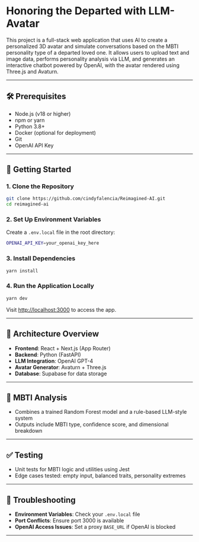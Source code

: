 # Honoring the Departed with LLM-Avatar

This project is a full-stack web application that uses AI to create a personalized 3D avatar and simulate conversations based on the MBTI personality type of a departed loved one. It allows users to upload text and image data, performs personality analysis via LLM, and generates an interactive chatbot powered by OpenAI, with the avatar rendered using Three.js and Avaturn.

---

## 🛠 Prerequisites

- Node.js (v18 or higher)  
- npm or yarn  
- Python 3.8+  
- Docker (optional for deployment)  
- Git  
- OpenAI API Key

---

## 🚀 Getting Started

### 1. Clone the Repository

```bash
git clone https://github.com/cindyfalencia/Reimagined-AI.git
cd reimagined-ai
```

### 2. Set Up Environment Variables

Create a `.env.local` file in the root directory:

```bash
OPENAI_API_KEY=your_openai_key_here
```

### 3. Install Dependencies

```bash
yarn install
```

### 4. Run the Application Locally

```bash
yarn dev
```

Visit [http://localhost:3000](http://localhost:3000) to access the app.

---

## 🧩 Architecture Overview

- **Frontend**: React + Next.js (App Router)  
- **Backend**: Python (FastAPI)  
- **LLM Integration**: OpenAI GPT-4  
- **Avatar Generator**: Avaturn + Three.js  
- **Database**: Supabase for data storage

---

## 🧠 MBTI Analysis

- Combines a trained Random Forest model and a rule-based LLM-style system
- Outputs include MBTI type, confidence score, and dimensional breakdown

---

## ✅ Testing

- Unit tests for MBTI logic and utilities using Jest
- Edge cases tested: empty input, balanced traits, personality extremes

---

## 🧯 Troubleshooting

- **Environment Variables**: Check your `.env.local` file  
- **Port Conflicts**: Ensure port 3000 is available  
- **OpenAI Access Issues**: Set a proxy `BASE_URL` if OpenAI is blocked

---
